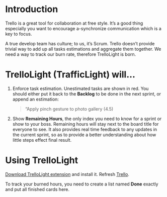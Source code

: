 # Introduction

Trello is a great tool for collaboration at free style. It’s a good thing especially you want to encourage a-synchronize communication which is a key to focus.

A true develop team has culture; to us, it’s Scrum.  Trello doesn’t provide trivial way to add up all tasks estimations and aggregate them together. We need a way to track our burn rate, therefore TrelloLight is born.

# TrelloLight (TrafficLight) will…

1.	Enforce task estimation. Unestimated tasks are shown in red. You should either put it back to the **Backlog** to be done in the next sprint, or append an estimation:

	>	“Apply pinch gesture to photo gallery (4.5)

2.	Show **Remaining Hours**, the only index you need to know for a sprint or show to your boss. Remaining hours will stay next to the board title for everyone to see.  It also provides real time feedback to any updates in the current sprint, so as to provide a better understanding about how little steps effect final result.

# Using TrelloLight

[Download TrelloLight extension](http://dl.dropbox.com/u/2351896/TrelloLight.safariextz) and install it.  Refresh [Trello](http://trello.com/).

To track your burned hours, you need to create a list named **Done** exactly and put all finished cards here.